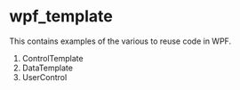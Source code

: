 # wpf_template

This contains examples of the various to reuse code in WPF.
1. ControlTemplate
2. DataTemplate
3. UserControl
